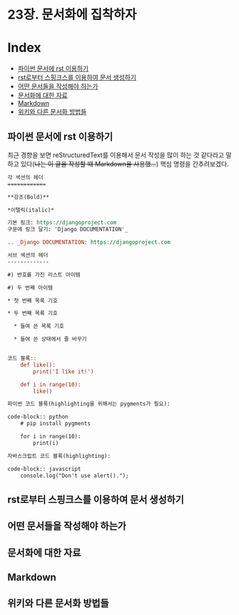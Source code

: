 23장. 문서화에 집착하자
=====

# Index
- [파이썬 문서에 rst 이용하기](#파이썬-문서에-rst-이용하기)
- [rst로부터 스핑크스를 이용하여 문서 생성하기](#rst로부터-스핑크스를-이용하여-문서-생성하기)
- [어떤 문서들을 작성해야 하는가](#어떤-문서들을-작성해야-하는가)
- [문서화에 대한 자료](#문서화에-대한-자료)
- [Markdown](#Markdown)
- [위키와 다른 문서화 방법들](#위키와-다른-문서화-방법들)

## 파이썬 문서에 rst 이용하기

최근 경향을 보면 reStructuredText를 이용해서 문서 작성을 많이 하는 것 같다라고 말하고 있다(~~나는 이 글을 작성할 때 Markdown을 사용했...~~)
핵심 명령을 간추려보겠다.

```rst
각 섹션의 헤더
============

**강조(Bold)**

*이탤릭(italic)*

기본 링크: https://djangoproject.com
구문에 링크 달기: 'Django DOCUMENTATION'_

.. _Django DOCUMENTATION: https://djangoproject.com

서브 섹션의 헤더
-------------

#) 번호를 가진 리스트 아이템

#) 두 번째 아이템

* 첫 번째 목록 기호

* 두 번째 목록 기호

  * 들여 쓴 목록 기호

  * 들여 쓴 상태에서 줄 바꾸기


코드 블록::
    def like():
        print('I like it!')

    def i in range(10):
        like()

파이썬 코드 블록(highlighting을 위해서는 pygments가 필요):

code-block:: python
    # pip install pygments

    for i in range(10):
        print(i)

자바스크립트 코드 블록(highlighting):

code-block:: javascript
    console.log("Don't use alert().");
```

## rst로부터 스핑크스를 이용하여 문서 생성하기

## 어떤 문서들을 작성해야 하는가

## 문서화에 대한 자료

## Markdown

## 위키와 다른 문서화 방법들
